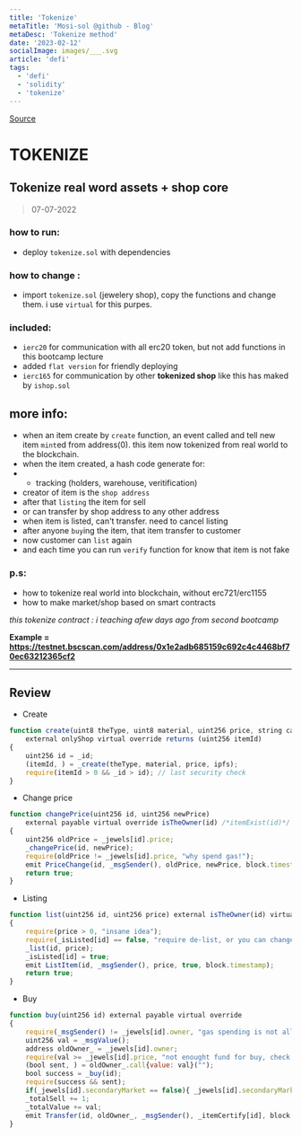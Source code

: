 ```yaml
---
title: 'Tokenize'
metaTitle: 'Mosi-sol @github - Blog'
metaDesc: 'Tokenize method'
date: '2023-02-12'
socialImage: images/___.svg
article: 'defi'
tags:
  - 'defi'
  - 'solidity'
  - 'tokenize'
---
```


[Source](https://github.com/mosi-sol/live-contract-s3/blob/main/05-Tokenize/full-functions/Jewellery.sol)

# TOKENIZE

## Tokenize real word assets + shop core

> 07-07-2022

### how to run:
- deploy `tokenize.sol` with dependencies

### how to change :
- import `tokenize.sol` (jewelery shop), copy the functions and change them. i use `virtual` for this purpes.

### included:
- `ierc20` for communication with all erc20 token, but not add functions in this bootcamp lecture
- added `flat version` for friendly deploying
- `ierc165` for communication by other **tokenized shop** like this has maked by `ishop.sol`


## more info:
- when an item create by `create` function, an event called and tell new item `mint`ed from address(0). this item now tokenized from real world to the blockchain.
- when the item created, a hash code generate for:
- - tracking (holders, warehouse, veritification)
- creator of item is the `shop address`
- after that `listing` the item for sell
- or can transfer by shop address to any other address
- when item is listed, can't transfer. need to cancel listing
- after anyone `buy`ing the item, that item transfer to customer
- now customer can `list` again
- and each time you can run `verify` function for know that item is not fake

### p.s:
- how to tokenize real world into blockchain, without erc721/erc1155
- how to make market/shop based on smart contracts

*this tokenize contract : i teaching afew days ago from second bootcamp*

**Example = https://testnet.bscscan.com/address/0x1e2adb685159c692c4c4468bf70ec63212365cf2**

---

## Review

- Create

```js
function create(uint8 theType, uint8 material, uint256 price, string calldata ipfs) 
    external onlyShop virtual override returns (uint256 itemId)
{
    uint256 id = _id;
    (itemId, ) = _create(theType, material, price, ipfs);
    require(itemId > 0 && _id > id); // last security check
}
```

- Change price

```js
function changePrice(uint256 id, uint256 newPrice) 
    external payable virtual override isTheOwner(id) /*itemExist(id)*/ returns (bool) 
{
    uint256 oldPrice = _jewels[id].price;
    _changePrice(id, newPrice);
    require(oldPrice != _jewels[id].price, "why spend gas!");
    emit PriceChange(id, _msgSender(), oldPrice, newPrice, block.timestamp);
    return true;
}
```

- Listing

```js
function list(uint256 id, uint256 price) external isTheOwner(id) virtual override returns (bool)
{
    require(price > 0, "insane idea");
    require(_isListed[id] == false, "require de-list, or you can change price");
    _list(id, price);
    _isListed[id] = true;
    emit ListItem(id, _msgSender(), price, true, block.timestamp);
    return true;
}
```

- Buy

```js
function buy(uint256 id) external payable virtual override 
{
    require(_msgSender() != _jewels[id].owner, "gas spending is not allow");
    uint256 val = _msgValue();
    address oldOwner_ = _jewels[id].owner;
    require(val >= _jewels[id].price, "not enought fund for buy, check your funds");
    (bool sent, ) = oldOwner_.call{value: val}("");
    bool success = _buy(id);
    require(success && sent);
    if(_jewels[id].secondaryMarket == false){ _jewels[id].secondaryMarket = true; }
    _totalSell += 1;
    _totalValue += val;
    emit Transfer(id, oldOwner_, _msgSender(), _itemCertify[id], block.timestamp);
}
```


